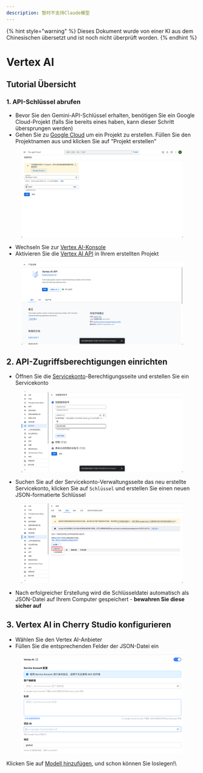 ```yaml
---
description: 暂时不支持Claude模型
---
```


{% hint style="warning" %}
Dieses Dokument wurde von einer KI aus dem Chinesischen übersetzt und ist noch nicht überprüft worden.
{% endhint %}

# Vertex AI

## Tutorial Übersicht

### 1. API-Schlüssel abrufen

*   Bevor Sie den Gemini-API-Schlüssel erhalten, benötigen Sie ein Google Cloud-Projekt (falls Sie bereits eines haben, kann dieser Schritt übersprungen werden)
*   Gehen Sie zu [Google Cloud](https://console.cloud.google.com/projectcreate) um ein Projekt zu erstellen. Füllen Sie den Projektnamen aus und klicken Sie auf "Projekt erstellen"

<figure><img src="../../.gitbook/assets/image (1).png" alt=""><figcaption></figcaption></figure>

*   Wechseln Sie zur [Vertex AI-Konsole](https://console.cloud.google.com/vertex-ai)
*   Aktivieren Sie die [Vertex AI API](ttps://console.cloud.google.com/apis/library/aiplatform.googleapis.com?inv=1\&invt=Ab0iBA) in Ihrem erstellten Projekt

<figure><img src="../../.gitbook/assets/image (78).png" alt=""><figcaption></figcaption></figure>

## 2. API-Zugriffsberechtigungen einrichten

*   Öffnen Sie die [Servicekonto](https://console.cloud.google.com/iam-admin/serviceaccounts)-Berechtigungsseite und erstellen Sie ein Servicekonto

<figure><img src="../../.gitbook/assets/image (79).png" alt=""><figcaption></figcaption></figure>

*   Suchen Sie auf der Servicekonto-Verwaltungsseite das neu erstellte Servicekonto, klicken Sie auf `Schlüssel` und erstellen Sie einen neuen JSON-formatierte Schlüssel

<figure><img src="../../.gitbook/assets/image (80).png" alt=""><figcaption></figcaption></figure>

*   Nach erfolgreicher Erstellung wird die Schlüsseldatei automatisch als JSON-Datei auf Ihrem Computer gespeichert - **bewahren Sie diese sicher auf**

## 3. Vertex AI in Cherry Studio konfigurieren

*   Wählen Sie den Vertex AI-Anbieter
*   Füllen Sie die entsprechenden Felder der JSON-Datei ein

<figure><img src="../../.gitbook/assets/image (81).png" alt=""><figcaption></figcaption></figure>

Klicken Sie auf [Modell hinzufügen](https://console.cloud.google.com/vertex-ai/model-garden), und schon können Sie loslegen!\